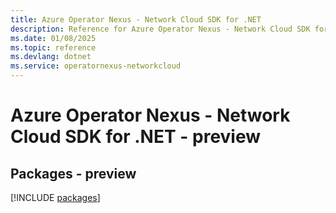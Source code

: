 ```yaml
---
title: Azure Operator Nexus - Network Cloud SDK for .NET
description: Reference for Azure Operator Nexus - Network Cloud SDK for .NET
ms.date: 01/08/2025
ms.topic: reference
ms.devlang: dotnet
ms.service: operatornexus-networkcloud
---
```

# Azure Operator Nexus - Network Cloud SDK for .NET - preview
## Packages - preview
[!INCLUDE [packages](operator-nexus---network-cloud-index.md)]